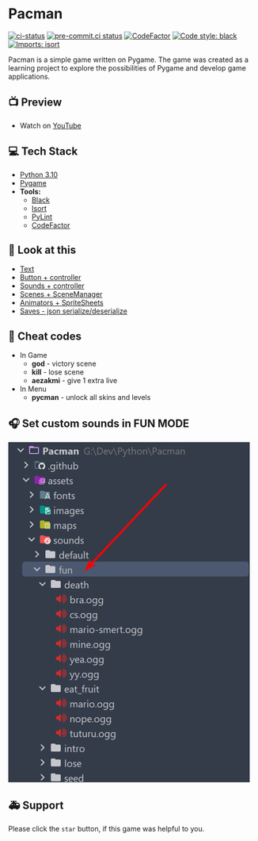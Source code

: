 # Pacman
[![ci-status](https://github.com/BaggerFast/Pacman/workflows/CI/badge.svg)](https://github.com/BaggerFast/Pacman/actions/)
[![pre-commit.ci status](https://results.pre-commit.ci/badge/github/BaggerFast/Pacman/main.svg)](https://results.pre-commit.ci/latest/github/BaggerFast/Pacman/main)
[![CodeFactor](https://www.codefactor.io/repository/github/baggerfast/pacman/badge)](https://www.codefactor.io/repository/github/baggerfast/pacman)
[![Code style: black](https://img.shields.io/badge/code%20style-black-000000.svg)](https://github.com/psf/black)
[![Imports: isort](https://img.shields.io/badge/%20imports-isort-%231674b1?style=flat&labelColor=ef8336)](https://pycqa.github.io/isort/)

Pacman is a simple game written on Pygame. The game was created as a learning project to explore
the possibilities of Pygame and develop game applications.

## 📺 Preview
- Watch on [YouTube](https://youtu.be/2sRJK_TwXmk)

## 💻 Tech Stack
- [Python 3.10](https://www.python.org/)
- [Pygame](https://www.pygame.org/news)
- **Tools:**
  - [Black](https://github.com/psf/black)
  - [Isort](https://github.com/PyCQA/isort)
  - [PyLint](https://github.com/pylint-dev/pylint)
  - [CodeFactor](https://www.codefactor.io/)
    
## 👀 Look at this
- [Text](pacman/objects/text.py)
- [Button + controller](pacman/objects/buttons)
- [Sounds + controller](pacman/sound)
- [Scenes + SceneManager](pacman/scenes)
- [Animators + SpriteSheets](pacman/animator)
- [Saves - json serialize/deserialize](pacman/storage)

## 💾 Cheat codes
- In Game
  - **god** - victory scene
  - **kill** - lose scene
  - **aezakmi** - give 1 extra live
- In Menu
  - **pycman** - unlock all skins and levels

## 🎧 Set custom sounds in FUN MODE
![img.png](assets/fun_mode.png)

## 🚑 Support 
Please click the `star` button, if this game was helpful to you.
